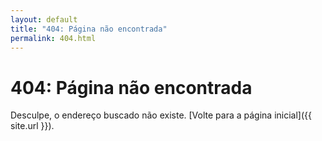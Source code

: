 ```yaml
---
layout: default
title: "404: Página não encontrada"
permalink: 404.html
---
```


# 404: Página não encontrada
Desculpe, o endereço buscado não existe. [Volte para a página inicial]({{ site.url }}).
